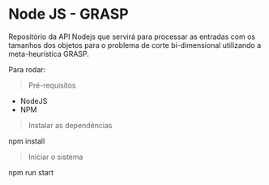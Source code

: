 # Node JS - GRASP

Repositório da API Nodejs que servirá para processar as entradas  com os
tamanhos dos objetos para o problema de corte bi-dimensional utilizando a
meta-heurística GRASP.

Para rodar:

> Pré-requisitos

* NodeJS
* NPM

> Instalar as dependẽncias

npm install

> Iniciar o sistema

npm run start
